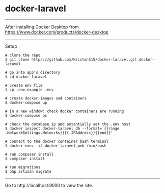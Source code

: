 # docker-laravel

-----

After installing Docker Desktop from https://www.docker.com/products/docker-desktop

-----

Setup

```
# clone the repo
$ git clone https://github.com/KristanS15/docker-laravel.git docker-laravel

# go into app's directory
$ cd docker-laravel

# create env file
$ cp .env.example .env

# create docker images and containers
$ docker-compose up

# in a new window: check docker containers are running
$ docker-compose ps

# check the database ip and potentially set the .env host 
$ docker inspect docker-laravel_db --format='{{range .NetworkSettings.Networks}}{{.IPAddress}}{{end}}'

# connect to the docker container bash terminal
$ docker exec -it docker-laravel_web /bin/bash

# run composer install
$ composer install

# run migrations
$ php artisan migrate
```

-----

Go to http://localhost:9000 to view the site.
